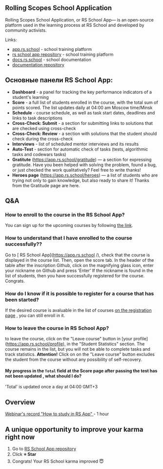 ## Rolling Scopes School Application

Rolling Scopes School Application, or RS School App— is an open-source platform used in the learning process at RS School and developed by community activists.

Links:

- [app.rs.school](https://app.rs.school/) - school training platform
- [rs school app repository](https://github.com/rolling-scopes/rsschool-app) - school training platform
- [docs.rs.school](https://docs.rs.school/) - school documentation
- [documentation repository](https://github.com/rolling-scopes-school/docs)

## Основные панели RS School App:

- **Dashboard** - a panel for tracking the key performance indicators of a student's learning
- **Score** - a full list of students enrolled in the course, with the total sum of points scored. The list updates daily at 04:00 am Moscow time/Minsk
- **Schedule** - course schedule, as well as task start dates, deadlines and links to task descriptions
- **Cross-Check: Submit** - a section for submitting links to solutions that are checked using cross-check
- **Cross-Check: Review** - a section with solutions that the student should check during the cross-check
- **Interviews** - list of scheduled mentor interviews and its results
- **Auto-Test** - section for automatic check of tasks (tests, algorithmic tasks and codewars tasks)
- **Gratitute** (https://app.rs.school/gratitude) — a section for expressing gratitude. Have you been helped with solving the problem, found a bug, or just checked the work qualitatively? Feel free to write thanks!
- **Heroes page** (https://app.rs.school/heroes) — a list of students who are trying not only to gain knowledge, but also ready to share it! Thanks from the Gratitude page are here.

## Q&A

### How to enroll to the course in the RS School App?

You can sign up for the upcoming courses by following [the link](https://app.rs.school/registry/student).

### How to understand that I have enrolled to the course successfully??

Go to [ RS School App](https://app.rs.school /), check that the course is displayed in the course list. Then, open the score tab.
In the header of the table after the inscription Github, click on the magnifying glass icon, enter your nickname on Github and press 'Enter'
If the nickname is found in the list of students, then you have successfully registered for the course. Congrats.

### How do I know if it is possible to register for a course that has been started?

If the desired course is avaluable in the list of courses [on the registration page](https://app.rs.school/registry/student) , you can still enroll in it.

### How to leave the course in RS School App?

to leave the course, click on the "Leave course" button in [your profile] (https://app.rs.school/profile), in the "Student Statistics" section.
The course remains in the list, but you will not be able to complete tasks and track statistics.
**Attention!** Click on on the "Leave course" button excludes the student from the course without any possibility of self-recovery.

#### My progress in the `Total` field at the Score page after passing the test has not been updated , what should I do?

'Total' is updated once a day at 04:00 GMT+3

## Overview

[Webinar's record "How to study in RS App" ](https://www.youtube.com/watch?v=v_69DaeZ7dM&feature=youtu.be) - 1 hour

## A unique opportunity to improve your karma right now

1. Go to [ RS School App repository](https://github.com/rolling-scopes/rsschool-app)
2. Click **:star: Star**
3. Congrats! Your RS School karma improved :innocent:
